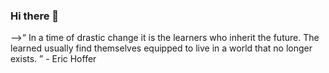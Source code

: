 ### Hi there 👋
-->“ In a time of drastic change it is the learners who inherit the future. The learned usually find themselves equipped to live in a world that no longer exists. ” - Eric Hoffer
<!--
**viveklil/viveklil** is a ✨ _special_ ✨ repository because its `README.md` (this file) appears on your GitHub profile.

Here are some ideas to get you started:

- 🌱 I’m currently learning to manage my time, and be productive.
- 👯 I’m looking to collaborate on any idea that impresses me
- 📫 How to reach me: viveklil
- ⚡ Fun fact: I Love Samosa


